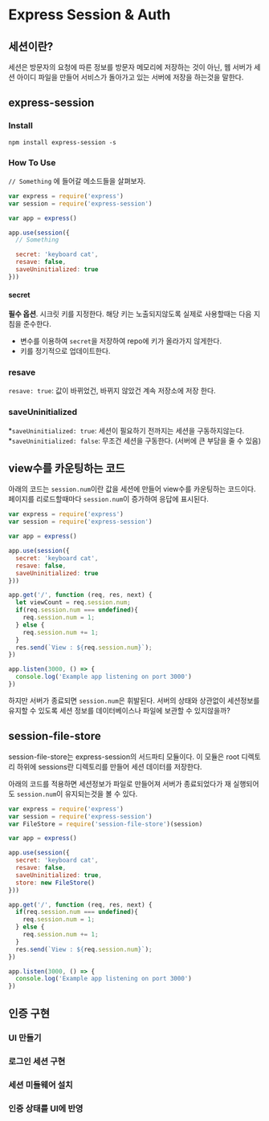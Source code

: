 # Express Session & Auth 

## 세션이란?

세션은 방문자의 요청에 따른 정보를 방문자 메모리에 저장하는 것이 아닌, 웹 서버가 세션 아이디 파일을 만들어 서비스가 돌아가고 있는 서버에 저장을 하는것을 말한다.

## express-session

### Install

```
npm install express-session -s
```

### How To Use

`// Something` 에 들어갈 메소드들을 살펴보자.

``` javascript
var express = require('express')
var session = require('express-session')

var app = express()

app.use(session({
  // Something

  secret: 'keyboard cat',
  resave: false,
  saveUninitialized: true
}))
```

#### secret

**필수 옵션**. 시크릿 키를 지정한다. 해당 키는 노출되지않도록 실제로 사용할때는 다음 지침을 준수한다.

* 변수를 이용하여 `secret`을 저장하여 repo에 키가 올라가지 않게한다.
* 키를 정기적으로 업데이트한다.

### resave

`resave: true`: 값이 바뀌었건, 바뀌지 않았건 계속 저장소에 저장 한다.

### saveUninitialized

*`saveUninitialized: true`: 세션이 필요하기 전까지는 세션을 구동하지않는다.
*`saveUninitialized: false`: 무조건 세션을 구동한다. (서버에 큰 부담을 줄 수 있음)

## view수를 카운팅하는 코드

아래의 코드는 `session.num`이란 값을 세션에 만들어 view수를 카운팅하는 코드이다.
페이지를 리로드할때마다 `session.num`이 증가하여 응답에 표시된다.

``` javascript 
var express = require('express')
var session = require('express-session')

var app = express()

app.use(session({
  secret: 'keyboard cat',
  resave: false,
  saveUninitialized: true
}))

app.get('/', function (req, res, next) {
  let viewCount = req.session.num;
  if(req.session.num === undefined){
    req.session.num = 1;
  } else {
    req.session.num += 1;
  }
  res.send(`View : ${req.session.num}`);
})

app.listen(3000, () => {
  console.log('Example app listening on port 3000')
})
```

하지만 서버가 종료되면 `session.num`은 휘발된다.
서버의 상태와 상관없이 세션정보를 유지할 수 있도록 세션 정보를 데이터베이스나 파일에 보관할 수 있지않을까?

## session-file-store

session-file-store는 express-session의 서드파티 모듈이다.
이 모듈은 root 디렉토리 하위에 sessions란 디렉토리를 만들어 세션 데이터를 저장한다.

아래의 코드를 적용하면 세션정보가 파일로 만들어져 서버가 종료되었다가 재 실행되어도 `session.num`이 유지되는것을 볼 수 있다.

``` javascript
var express = require('express')
var session = require('express-session')
var FileStore = require('session-file-store')(session)

var app = express()

app.use(session({
  secret: 'keyboard cat',
  resave: false,
  saveUninitialized: true,
  store: new FileStore()
}))

app.get('/', function (req, res, next) {
  if(req.session.num === undefined){
    req.session.num = 1;
  } else {
    req.session.num += 1;
  }
  res.send(`View : ${req.session.num}`);
})

app.listen(3000, () => {
  console.log('Example app listening on port 3000')
})
```

## 인증 구현

### UI 만들기

### 로그인 세션 구현

### 세션 미들웨어 설치

### 인증 상태를 UI에 반영